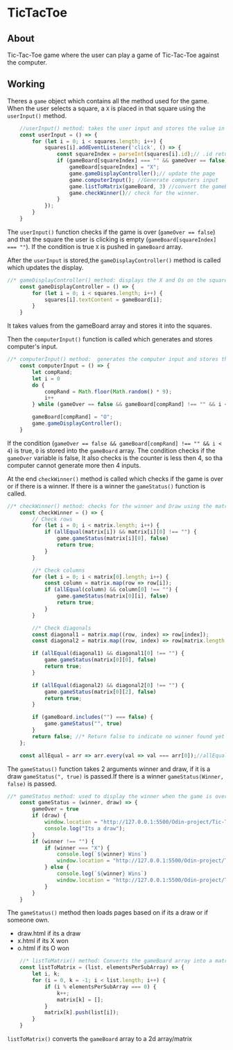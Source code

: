 # TicTacToe
## About 
Tic-Tac-Toe game where the user can play a game of Tic-Tac-Toe against the computer.
## Working
Theres a `game` object which contains all the method used for the game.
When the user selects a square, a `X` is placed in that square using the `userInput()` method.
```javascript
    //userInput() method: takes the user input and stores the value in the gameBoard array
    const userInput = () => {
        for (let i = 0; i < squares.length; i++) {
            squares[i].addEventListener('click', () => {
                const squareIndex = parseInt(squares[i].id);// .id returns a string, so we convert it to an integer
                if (gameBoard[squareIndex] === "" && gameOver == false) {
                    gameBoard[squareIndex] = "X";
                    game.gameDisplayController();// update the page
                    game.computerInput(); //Generate computers input
                    game.listToMatrix(gameBoard, 3) //convert the gameBoard array to a matrix
                    game.checkWinner()// check for the winner.
                }
            });
        }
    }
```
The `userInput()` function checks if the game is over (`gameOver == false`) and that the square the user is clicking is empty (`gameBoard[squareIndex] === ""`).
If the condition is true `X` is pushed in `gameBoard` array.

After the `userInput` is stored,the `gameDisplayController()` method is called which updates the display. 
```javascript
//* gameDisplayController() method: displays the X and Os on the squares.
    const gameDisplayController = () => {
        for (let i = 0; i < squares.length; i++) {
            squares[i].textContent = gameBoard[i];
        }
    }
```
It takes values from the gameBoard array and stores it into the squares.

Then the `computerInput()` function is called which generates and stores computer's input.
```javascript
//* computerInput() method:  generates the computer input and stores the value in the gameBoard array
    const computerInput = () => {
        let compRand;
        let i = 0
        do {
            compRand = Math.floor(Math.random() * 9);
            i++
        } while (gameOver == false && gameBoard[compRand] !== "" && i < 4);

        gameBoard[compRand] = "O";
        game.gameDisplayController();
    }
```
If the condition (`gameOver == false && gameBoard[compRand] !== "" && i < 4`) is true,
`O` is stored into the `gameBoard` array. The condition checks if the `gameOver` variable is false, It also checks is the counter is less then 4, so tha computer cannot generate more then 4 inputs.

At the end `checkWinner()` method is called which checks if the game is over or if there is a winner. If there is a winner the `gameStatus()` function is called.

```javascript
//* checkWinner() method: checks for the winner and Draw using the matrix
    const checkWinner = () => {
        // Check rows
        for (let i = 0; i < matrix.length; i++) {
            if (allEqual(matrix[i]) && matrix[i][0] !== "") {
                game.gameStatus(matrix[i][0], false)
                return true;
            }
        }

        //* Check columns
        for (let i = 0; i < matrix[0].length; i++) {
            const column = matrix.map(row => row[i]);
            if (allEqual(column) && column[0] !== "") {
                game.gameStatus(matrix[0][i], false)
                return true;
            }
        }

        //* Check diagonals
        const diagonal1 = matrix.map((row, index) => row[index]);
        const diagonal2 = matrix.map((row, index) => row[matrix.length - index - 1]);

        if (allEqual(diagonal1) && diagonal1[0] !== "") {
            game.gameStatus(matrix[0][0], false)
            return true;
        }

        if (allEqual(diagonal2) && diagonal2[0] !== "") {
            game.gameStatus(matrix[0][2], false)
            return true;
        }

        if (gameBoard.includes("") === false) {
            game.gameStatus("", true)
        }
        return false; //* Return false to indicate no winner found yet
    };

    const allEqual = arr => arr.every(val => val === arr[0]);//allEqual function
```
The `gameStatus()` function takes 2 arguments winner and draw, if it is a draw `gameStatus(", true)` is passed.If there is a winner `gameStatus(Winner, false)` is passed.
```javascript
//* gameStatus method: used to display the winner when the game is over.
    const gameStatus = (winner, draw) => {
        gameOver = true
        if (draw) {
            window.location = "http://127.0.0.1:5500/Odin-project/Tic-Tac-Toe/draw.html"
            console.log("Its a draw");
        }
        if (winner !== "") {
            if (winner === "X") {
                console.log(`${winner} Wins`)
                window.location = "http://127.0.0.1:5500/Odin-project/Tic-Tac-Toe/x.html"
            } else {
                console.log(`${winner} Wins`)
                window.location = "http://127.0.0.1:5500/Odin-project/Tic-Tac-Toe/o.html"
            }
        }
    }
```
The `gameStatus()` method then loads pages based on if its a draw or if someone own.
<ul>
    <li>draw.html if its a draw</li>
    <li>x.html if its X won</li>
    <li>o.html if its O won</li>
</ul>

```javascript
    //* listToMatrix() method: Converts the gameBoard array into a matrix
    const listToMatrix = (list, elementsPerSubArray) => {
        let i, k;
        for (i = 0, k = -1; i < list.length; i++) {
            if (i % elementsPerSubArray === 0) {
                k++;
                matrix[k] = [];
            }
            matrix[k].push(list[i]);
        }
    }
```
`listToMatrix()` converts the `gameBoard` array to a 2d array/matrix